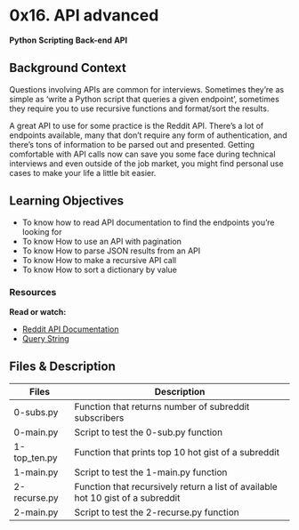 # 0x16. API advanced
**Python** **Scripting** **Back-end** **API**

## Background Context
Questions involving APIs are common for interviews. Sometimes they’re as simple as ‘write a Python script that queries a given endpoint’, sometimes they require you to use recursive functions and format/sort the results.

A great API to use for some practice is the Reddit API. There’s a lot of endpoints available, many that don’t require any form of authentication, and there’s tons of information to be parsed out and presented. Getting comfortable with API calls now can save you some face during technical interviews and even outside of the job market, you might find personal use cases to make your life a little bit easier.

## Learning Objectives
- To know how to read API documentation to find the endpoints you’re looking for
- To know How to use an API with pagination
- To know How to parse JSON results from an API
- To know How to make a recursive API call
- To know How to sort a dictionary by value


### Resources
**Read or watch:**
- [Reddit API Documentation](https://www.reddit.com/dev/api/)
- [Query String](https://en.wikipedia.org/wiki/Query_string)

## Files & Description

| Files | Description                                                                     |
| ---------------------- | ------------------------------------------------------------------------------- |
| 0-subs.py              | Function that returns number of subreddit subscribers                           |
| 0-main.py              | Script to test the 0-sub.py function                                            |
| 1-top_ten.py           | Function that prints top 10 hot gist of a subreddit                             |
| 1-main.py              | Script to test the 1-main.py function                                           |
| 2-recurse.py           | Function that recursively return a list of available hot 10 gist of a subreddit |
| 2-main.py              | Script to test the 2-recurse.py function                                        |
